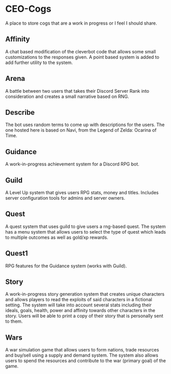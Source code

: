 # CEO-Cogs
A place to store cogs that are a work in progress or I feel I should share.

## Affinity

A chat based modification of the cleverbot code that allows some small customizations to the responses given. A point based system is added to add further utility to the system.

## Arena

A battle between two users that takes their Discord Server Rank into consideration and creates a small narrative based on RNG.

## Describe

The bot uses random terms to come up with descriptions for the users. The one hosted here is based on Navi, from the Legend of Zelda: Ocarina of Time.

## Guidance

A work-in-progress achievement system for a Discord RPG bot.

## Guild

A Level Up system that gives users RPG stats, money and titles. Includes server configuration tools for admins and server owners.

## Quest

A quest system that uses guild to give users a rng-based quest. The system has a menu system that allows users to select the type of quest which leads to multiple outcomes as well as gold/xp rewards.

## Quest1

RPG features for the Guidance system (works with Guild).

## Story

A work-in-progress story generation system that creates unique characters and allows players to read the exploits of said characters in a fictional setting. The system will take into account several stats including their ideals, goals, health, power and affinity towards other characters in the story. Users will be able to print a copy of their story that is personally sent to them.

## Wars

A war simulation game that allows users to form nations, trade resources and buy/sell using a supply and demand system. The system also allows users to spend the resources and contribute to the war (primary goal) of the game. 
